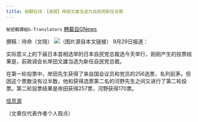 ```yaml
---
title: 秘翻在线：【速报】岸田文雄当选为自民党新任总裁
---
```

`秘密翻譯組G-Translators` [轉載自GNews](https://gnews.org/zh-hans/1562203/)

撰稿：待命（文晓）
![](https://assets.gnews.org/wp-content/uploads/2021/09/画像4-1.png)（图片源自本文链接）
9月29日报道：

实际意义上的下届日本首相选举的日本自民党总裁选今天举行，刚刚产生的投票结果是，前政调会长岸田文雄当选为新任自民党总裁。

在第一轮投票中，岸田先生获得了来自国会议员和党员的256选票，名列前茅。但因这个票数没有过半数，他和获得选票第二名的河野先生之间又进行了第二轮投票。第二轮投票结果是岸田获得257票，河野获得170票。

[信息源](https://news.yahoo.co.jp/articles/05303cae73213c89753a28fd693c0fcd5bd3a66f)

（文章仅代表作者个人观点）
